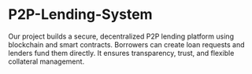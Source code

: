 # P2P-Lending-System
Our project builds a secure, decentralized P2P lending platform using blockchain and smart contracts. Borrowers can create loan requests and lenders fund them directly. It ensures transparency, trust, and  flexible collateral management.
